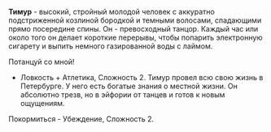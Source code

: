 **Тимур** - высокий, стройный молодой человек с аккуратно подстриженной козлиной бородкой и темными волосами, спадающими прямо посередине спины. Он - превосходный танцор. Каждый час или около того он делает короткие перерывы, чтобы попарить электронную сигарету и выпить немного газированной воды с лаймом.

Потанцуй со мной! 

- Ловкость + Атлетика, Сложность 2. Тимур провел всю свою жизнь в Петербурге. У него есть богатые знания о местной жизни. Он абсолютно трезв, но в эйфории от танцев и готов к новым ощущениям.

Покормиться - Убеждение, Сложность 2.